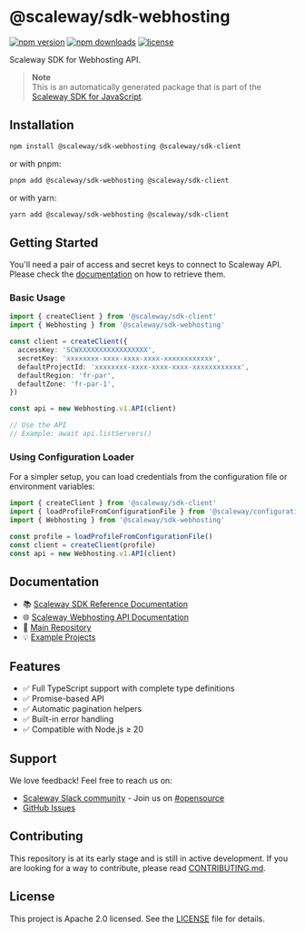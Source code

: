 # @scaleway/sdk-webhosting

[![npm version](https://img.shields.io/npm/v/@scaleway/sdk-webhosting.svg)](https://www.npmjs.com/package/@scaleway/sdk-webhosting)
[![npm downloads](https://img.shields.io/npm/dm/@scaleway/sdk-webhosting.svg)](https://www.npmjs.com/package/@scaleway/sdk-webhosting)
[![license](https://img.shields.io/npm/l/@scaleway/sdk-webhosting.svg)](https://github.com/scaleway/scaleway-sdk-js/blob/master/LICENSE)

Scaleway SDK for Webhosting API.

> **Note**  
> This is an automatically generated package that is part of the [Scaleway SDK for JavaScript](https://github.com/scaleway/scaleway-sdk-js).

## Installation

```bash
npm install @scaleway/sdk-webhosting @scaleway/sdk-client
```

or with pnpm:

```bash
pnpm add @scaleway/sdk-webhosting @scaleway/sdk-client
```

or with yarn:

```bash
yarn add @scaleway/sdk-webhosting @scaleway/sdk-client
```

## Getting Started

You'll need a pair of access and secret keys to connect to Scaleway API. Please check the [documentation](https://www.scaleway.com/en/docs/identity-and-access-management/iam/how-to/create-api-keys/) on how to retrieve them.

### Basic Usage

```typescript
import { createClient } from '@scaleway/sdk-client'
import { Webhosting } from '@scaleway/sdk-webhosting'

const client = createClient({
  accessKey: 'SCWXXXXXXXXXXXXXXXXX',
  secretKey: 'xxxxxxxx-xxxx-xxxx-xxxx-xxxxxxxxxxxx',
  defaultProjectId: 'xxxxxxxx-xxxx-xxxx-xxxx-xxxxxxxxxxxx',
  defaultRegion: 'fr-par',
  defaultZone: 'fr-par-1',
})

const api = new Webhosting.v1.API(client)

// Use the API
// Example: await api.listServers()
```

### Using Configuration Loader

For a simpler setup, you can load credentials from the configuration file or environment variables:

```typescript
import { createClient } from '@scaleway/sdk-client'
import { loadProfileFromConfigurationFile } from '@scaleway/configuration-loader'
import { Webhosting } from '@scaleway/sdk-webhosting'

const profile = loadProfileFromConfigurationFile()
const client = createClient(profile)
const api = new Webhosting.v1.API(client)
```

## Documentation

- 📚 [Scaleway SDK Reference Documentation](https://scaleway.github.io/scaleway-sdk-js)
- 🌐 [Scaleway Webhosting API Documentation](https://www.scaleway.com/en/developers/api/webhosting/)
- 📖 [Main Repository](https://github.com/scaleway/scaleway-sdk-js)
- 💡 [Example Projects](https://github.com/scaleway/scaleway-sdk-js/tree/master/examples)

## Features

- ✅ Full TypeScript support with complete type definitions
- ✅ Promise-based API
- ✅ Automatic pagination helpers
- ✅ Built-in error handling
- ✅ Compatible with Node.js ≥ 20

## Support

We love feedback! Feel free to reach us on:
- [Scaleway Slack community](https://slack.scaleway.com/) - Join us on [#opensource](https://scaleway-community.slack.com/app_redirect?channel=opensource)
- [GitHub Issues](https://github.com/scaleway/scaleway-sdk-js/issues)

## Contributing

This repository is at its early stage and is still in active development. If you are looking for a way to contribute, please read [CONTRIBUTING.md](https://github.com/scaleway/scaleway-sdk-js/blob/master/CONTRIBUTING.md).

## License

This project is Apache 2.0 licensed. See the [LICENSE](https://github.com/scaleway/scaleway-sdk-js/blob/master/LICENSE) file for details.

